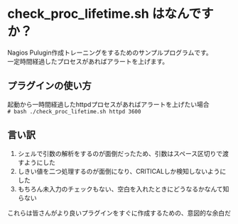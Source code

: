 # check_proc_lifetime.sh はなんですか？
Nagios Pulugin作成トレーニングをするためのサンプルプログラムです。  
一定時間経過したプロセスがあればアラートを上げます。  
## プラグインの使い方
起動から一時間経過したhttpdプロセスがあればアラートを上げたい場合  
`# bash ./check_proc_lifetime.sh httpd 3600`  

## 言い訳
1. シェルで引数の解析をするのが面倒だったため、引数はスペース区切りで渡すようにした
2. しきい値を二つ処理するのが面倒になり、CRITICALしか検知しないようにした
3. もちろん未入力のチェックもない、空白を入れたときにどうなるかなんて知らない
  
これらは皆さんがより良いプラグインをすぐに作成するための、意図的な余白だ  
